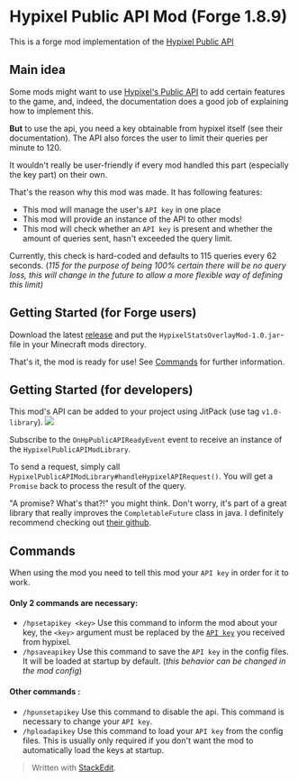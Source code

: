 # Hypixel Public API Mod (Forge 1.8.9)
This is a forge mod implementation of the [Hypixel Public API](https://github.com/HypixelDev/PublicAPI)

## Main idea
Some mods might want to use [Hypixel's Public API](https://github.com/HypixelDev/PublicAPI) to add certain features to the game, and, indeed,  the documentation does a good job of explaining how to implement this.

**But** to use the api, you need a key obtainable from hypixel itself (see their documentation). The API also forces the user to limit their queries per minute to 120.

It wouldn't really be user-friendly if every mod handled this part (especially the key part) on their own.

That's the reason why this mod was made. It has following features:
- This mod will manage the user's `API key` in one place
- This mod will provide an instance of the API to other mods!
- This mod will check whether an `API key` is present and whether the amount of queries sent, hasn't exceeded the query limit.

Currently, this check is hard-coded and defaults to 115 queries every 62 seconds. (*115 for the purpose of being 100% certain there will be no query loss, this will change in the future to allow a more flexible way of defining this limit)*

## Getting Started (for Forge users)
Download the latest [release](https://github.com/ThomasVDP/HypixelPublicAPIMod/releases) and put the `HypixelStatsOverlayMod-1.0.jar`-file in your Minecraft mods directory.

That's it, the mod is ready for use!
See [Commands](#Commands) for further information.

## Getting Started (for developers)
This mod's API can be added to your project using JitPack (use tag `v1.0-library`).
[![](https://jitpack.io/v/ThomasVDP/HypixelPublicAPIMod.svg)](https://jitpack.io/#ThomasVDP/HypixelPublicAPIMod)

Subscribe to the `OnHpPublicAPIReadyEvent` event to receive an instance of the `HypixelPublicAPIModLibrary`.

To send a request, simply call `HypixelPublicAPIModLibrary#handleHypixelAPIRequest()`. You will get a `Promise` back to process the result of the query.

"A promise? What's that?!" you might think. Don't worry, it's part of a great library that really improves the `CompletableFuture` class in java. I definitely recommend checking out [their github](https://github.com/vsilaev/tascalate-concurrent).


## Commands
When using the mod you need to tell this mod your `API key` in order for it to work.

#### Only 2 commands are necessary:
- `/hpsetapikey <key>`
Use this command to inform the mod about your key, the `<key>` argument must be replaced by the [`API key`](https://github.com/HypixelDev/PublicAPI#obtaining-an-api-key) you received from hypixel.
- `/hpsaveapikey`
Use this command to save the `API key` in the config files. It will be loaded at startup by default. (*this behavior can be changed in the mod config*)
#### Other commands :
- `/hpunsetapikey`
Use this command to disable the api. This command is necessary to change your `API key`.
- `/hploadapikey`
Use this command to load your `API key` from the config files. This is usually only required if you don't want the mod to automatically load the keys at startup.

> Written with [StackEdit](https://stackedit.io/).
